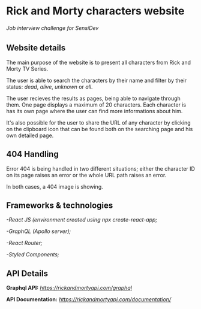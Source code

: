 # Rick and Morty characters website

###### Job interview challenge for SensiDev

## Website details
The main purpose of the website is to present all characters from Rick and Morty TV Series.
 
The user is able to search the characters by their name and filter by their status: *dead*, *alive*, *unknown* or *all*.

The user recieves the results as pages, being able to navigate through them. One page displays a maximum of 20 characters.
Each character is has its own page where the user can find more informations about him.

It's also possible for the user to share the URL of any character by clicking on the clipboard icon that can be found both on the searching page and his own detailed page.

## 404 Handling
Error 404 is being handled in two different situations; either the character ID on its page raises an error or the whole URL path raises an error.

In both cases, a 404 image is showing.

## Frameworks & technologies
_-React JS (environment created using npx create-react-app;_

_-GraphQL (Apollo server);_

_-React Router;_

_-Styled Components;_


## API Details
**Graphql API:** _https://rickandmortyapi.com/graphql_

**API Documentation:** _https://rickandmortyapi.com/documentation/_

